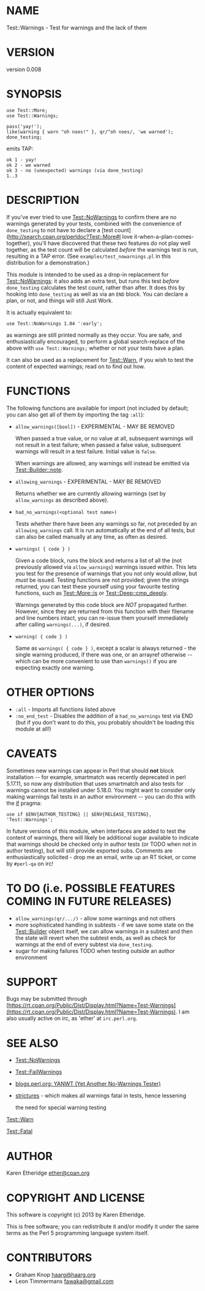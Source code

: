 # NAME

Test::Warnings - Test for warnings and the lack of them

# VERSION

version 0.008

# SYNOPSIS

    use Test::More;
    use Test::Warnings;

    pass('yay!');
    like(warning { warn "oh noes!" }, qr/^oh noes/, 'we warned');
    done_testing;

emits TAP:

    ok 1 - yay!
    ok 2 - we warned
    ok 3 - no (unexpected) warnings (via done_testing)
    1..3

# DESCRIPTION

If you've ever tried to use [Test::NoWarnings](http://search.cpan.org/perldoc?Test::NoWarnings) to confirm there are no warnings
generated by your tests, combined with the convenience of `done_testing` to
not have to declare a
[test count](http://search.cpan.org/perldoc?Test::More#I love it-when-a-plan-comes-together),
you'll have discovered that these two features do not play well together,
as the test count will be calculated _before_ the warnings test is run,
resulting in a TAP error. (See `examples/test_nowarnings.pl` in this
distribution for a demonstration.)

This module is intended to be used as a drop-in replacement for
[Test::NoWarnings](http://search.cpan.org/perldoc?Test::NoWarnings): it also adds an extra test, but runs this test _before_
`done_testing` calculates the test count, rather than after.  It does this by
hooking into `done_testing` as well as via an `END` block.  You can declare
a plan, or not, and things will still Just Work.

It is actually equivalent to:

    use Test::NoWarnings 1.04 ':early';

as warnings are still printed normally as they occur.  You are safe, and
enthusiastically encouraged, to perform a global search-replace of the above
with `use Test::Warnings;` whether or not your tests have a plan.

It can also be used as a replacement for [Test::Warn](http://search.cpan.org/perldoc?Test::Warn), if you wish to test
the content of expected warnings; read on to find out how.

# FUNCTIONS

The following functions are available for import (not included by default; you
can also get all of them by importing the tag `:all`):

- `allow_warnings([bool])` - EXPERIMENTAL - MAY BE REMOVED

    When passed a true value, or no value at all, subsequent warnings will not
    result in a test failure; when passed a false value, subsequent warnings will
    result in a test failure.  Initial value is `false`.

    When warnings are allowed, any warnings will instead be emitted via
    [Test::Builder::note](http://search.cpan.org/perldoc?Test::Builder#Output).

- `allowing_warnings` - EXPERIMENTAL - MAY BE REMOVED

    Returns whether we are currently allowing warnings (set by `allow_warnings`
    as described above).

- `had_no_warnings(<optional test name>)`

    Tests whether there have been any warnings so far, not preceded by an
    `allowing_warnings` call.  It is run
    automatically at the end of all tests, but can also be called manually at any
    time, as often as desired.

- `warnings( { code } )`

    Given a code block, runs the block and returns a list of all the
    (not previously allowed via `allow_warnings`) warnings issued within.  This
    lets you test for the presence of warnings that you not only would _allow_,
    but _must_ be issued.  Testing functions are not provided; given the strings
    returned, you can test these yourself using your favourite testing functions,
    such as [Test::More::is](http://search.cpan.org/perldoc?Test::More) or [Test::Deep::cmp\_deeply](http://search.cpan.org/perldoc?Test::Deep).

    Warnings generated by this code block are _NOT_ propagated further. However,
    since they are returned from this function with their filename and line
    numbers intact, you can re-issue them yourself immediately after calling
    `warnings(...)`, if desired.

- `warning( { code } )`

    Same as `warnings( { code } )`, except a scalar is always returned - the
    single warning produced, if there was one, or an arrayref otherwise -- which
    can be more convenient to use than `warnings()` if you are expecting exactly
    one warning.

# OTHER OPTIONS

- `:all` - Imports all functions listed above
- `:no_end_test` - Disables the addition of a `had_no_warnings` test via END (but if you don't want to do this, you probably shouldn't be loading this module at all!)

# CAVEATS

Sometimes new warnings can appear in Perl that should __not__ block
installation -- for example, smartmatch was recently deprecated in
perl 5.17.11, so now any distribution that uses smartmatch and also
tests for warnings cannot be installed under 5.18.0.  You might want to
consider only making warnings fail tests in an author environment -- you can
do this with the [if](http://search.cpan.org/perldoc?if) pragma:

    use if $ENV{AUTHOR_TESTING} || $ENV{RELEASE_TESTING}, 'Test::Warnings';

In future versions of this module, when interfaces are added to test the
content of warnings, there will likely be additional sugar available to
indicate that warnings should be checked only in author tests (or TODO when
not in author testing), but will still provide exported subs.  Comments are
enthusiastically solicited - drop me an email, write up an RT ticket, or come
by `#perl-qa` on irc!

# TO DO (i.e. POSSIBLE FEATURES COMING IN FUTURE RELEASES)

- `allow_warnings(qr/.../)` - allow some warnings and not others
- more sophisticated handling in subtests - if we save some state on the
[Test::Builder](http://search.cpan.org/perldoc?Test::Builder) object itself, we can allow warnings in a subtest and then
the state will revert when the subtest ends, as well as check for warnings at
the end of every subtest via `done_testing`.
- sugar for making failures TODO when testing outside an author
environment

# SUPPORT

Bugs may be submitted through [https://rt.cpan.org/Public/Dist/Display.html?Name=Test-Warnings](https://rt.cpan.org/Public/Dist/Display.html?Name=Test-Warnings).
I am also usually active on irc, as 'ether' at `irc.perl.org`.

# SEE ALSO

- [Test::NoWarnings](http://search.cpan.org/perldoc?Test::NoWarnings)
- [Test::FailWarnings](http://search.cpan.org/perldoc?Test::FailWarnings)
- [blogs.perl.org: YANWT (Yet Another No-Warnings Tester)](http://blogs.perl.org/users/ether/2013/03/yanwt-yet-another-no-warnings-tester.html)
- [strictures](http://search.cpan.org/perldoc?strictures) - which makes all warnings fatal in tests, hence lessening

    the need for special warning testing

[Test::Warn](http://search.cpan.org/perldoc?Test::Warn)

[Test::Fatal](http://search.cpan.org/perldoc?Test::Fatal)

# AUTHOR

Karen Etheridge <ether@cpan.org>

# COPYRIGHT AND LICENSE

This software is copyright (c) 2013 by Karen Etheridge.

This is free software; you can redistribute it and/or modify it under
the same terms as the Perl 5 programming language system itself.

# CONTRIBUTORS

- Graham Knop <haarg@haarg.org>
- Leon Timmermans <fawaka@gmail.com>
